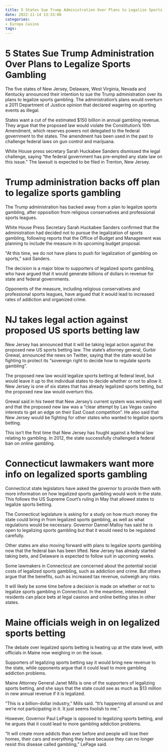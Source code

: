 ```yaml
---
title: 5 States Sue Trump Administration Over Plans to Legalize Sports Gambling
date: 2022-11-14 13:33:00
categories:
- Europa Casino
tags:
---
```



#  5 States Sue Trump Administration Over Plans to Legalize Sports Gambling

The five states of New Jersey, Delaware, West Virginia, Nevada and Kentucky announced their intention to sue the Trump administration over its plans to legalize sports gambling. The administration’s plans would overturn a 2011 Department of Justice opinion that declared wagering on sporting events as illegal.

States want a cut of the estimated $150 billion in annual gambling revenue. They argue that the proposed law would violate the Constitution’s 10th Amendment, which reserves powers not delegated to the federal government to the states. The amendment has been used in the past to challenge federal laws on gun control and marijuana.

White House press secretary Sarah Huckabee Sanders dismissed the legal challenge, saying “the federal government has pre-empted any state law on this issue.” The lawsuit is expected to be filed in Trenton, New Jersey.

#  Trump administration backs off plan to legalize sports gambling

The Trump administration has backed away from a plan to legalize sports gambling, after opposition from religious conservatives and professional sports leagues.

White House Press Secretary Sarah Huckabee Sanders confirmed that the administration had decided not to pursue the legalization of sports gambling, following reports that the Office of Budget and Management was planning to include the measure in its upcoming budget proposal.

"At this time, we do not have plans to push for legalization of gambling on sports," said Sanders.

The decision is a major blow to supporters of legalized sports gambling, who have argued that it would generate billions of dollars in revenue for state and federal governments.

Opponents of the measure, including religious conservatives and professional sports leagues, have argued that it would lead to increased rates of addiction and organized crime.

#  NJ takes legal action against proposed US sports betting law

New Jersey has announced that it will be taking legal action against the proposed new US sports betting law. The state’s attorney general, Gurbir Grewal, announced the news on Twitter, saying that the state would be fighting to protect its “sovereign right to decide how to regulate sports gambling”.

The proposed new law would legalize sports betting at federal level, but would leave it up to the individual states to decide whether or not to allow it. New Jersey is one of six states that has already legalized sports betting, but the proposed new law would overturn this.

Grewal said in his tweet that New Jersey’s current system was working well and that the proposed new law was a “clear attempt by Las Vegas casino interests to get an edge on their East Coast competition”. He also said that New Jersey would be fighting for other states who wanted to legalize sports betting.

This isn’t the first time that New Jersey has fought against a federal law relating to gambling. In 2012, the state successfully challenged a federal ban on online gambling.

#  Connecticut lawmakers want more info on legalized sports gambling

Connecticut state legislators have asked the governor to provide them with more information on how legalized sports gambling would work in the state. This follows the US Supreme Court’s ruling in May that allowed states to legalize sports betting.

The Connecticut legislature is asking for a study on how much money the state could bring in from legalized sports gambling, as well as what regulations would be necessary. Governor Dannel Malloy has said he is open to legalizing sports gambling but that it would need to be regulated carefully.

Other states are also moving forward with plans to legalize sports gambling now that the federal ban has been lifted. New Jersey has already started taking bets, and Delaware is expected to follow suit in upcoming weeks.

Some lawmakers in Connecticut are concerned about the potential social costs of legalized sports gambling, such as addiction and crime. But others argue that the benefits, such as increased tax revenue, outweigh any risks.

It will likely be some time before a decision is made on whether or not to legalize sports gambling in Connecticut. In the meantime, interested residents can place bets at legal casinos and online betting sites in other states.

#  Maine officials weigh in on legalized sports betting

The debate over legalized sports betting is heating up at the state level, with officials in Maine now weighing in on the issue.

Supporters of legalizing sports betting say it would bring new revenue to the state, while opponents argue that it could lead to more gambling addiction problems.

Maine Attorney General Janet Mills is one of the supporters of legalizing sports betting, and she says that the state could see as much as $13 million in new annual revenue if it is legalized.

“This is a billion-dollar industry,” Mills said. “It’s happening all around us and we’re not participating in it. It just seems foolish to me.”

However, Governor Paul LePage is opposed to legalizing sports betting, and he argues that it could lead to more gambling addiction problems.

“It will create more addicts than ever before and people will lose their homes, their cars and everything they have because they can no longer resist this disease called gambling,” LePage said.